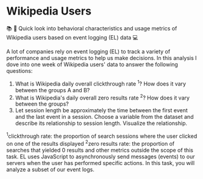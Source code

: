 # Wikipedia Users

📚 👀 Quick look into behavioral characteristics and usage metrics of Wikipedia users based on event logging (EL) data 💻


A lot of companies rely on event logging (EL) to track a variety of performance and usage metrics to help us make decisions. In this analysis I dove into one week of Wikipedia users' data to answer the following questions:

1. What is Wikipedia daily overall clickthrough rate <sup>1</sup>? How does it vary between the groups A and B?
2. What is Wikipedia's daily overall zero results rate <sup>2</sup>? How does it vary between the groups?
3. Let session length be approximately the time between the first event and the last event in a session. Choose a variable from the dataset and describe its relationship to session length. Visualize the relationship.

<sup>1</sup>clickthrough rate: the proportion of search sessions where the user clicked on one of the results displayed
<sup>2</sup>zero results rate: the proportion of searches that yielded 0 results
and other metrics outside the scope of this task. EL uses JavaScript to asynchronously send messages (events) to our servers when the user has performed specific actions. In this task, you will analyze a subset of our event logs.

